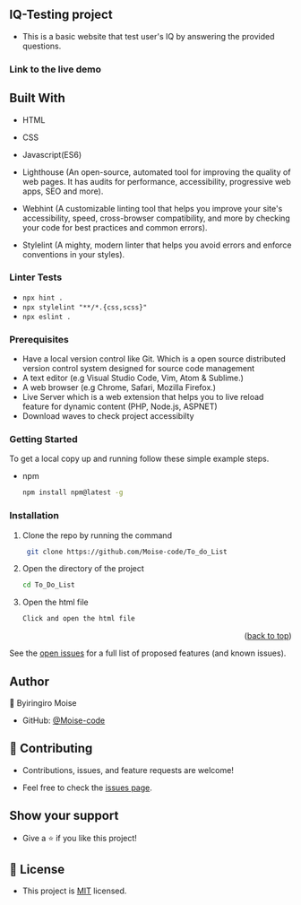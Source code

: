 ## IQ-Testing project

- This is a basic website that test user's IQ by answering the provided questions.

### Link to the live demo


## Built With

- HTML

- CSS

- Javascript(ES6)


- Lighthouse (An open-source, automated tool for improving the quality of web pages. It has audits for performance, accessibility, progressive web apps, SEO and more).

- Webhint (A customizable linting tool that helps you improve your site's accessibility, speed, cross-browser compatibility, and more by checking your code for best practices and common errors).

- Stylelint (A mighty, modern linter that helps you avoid errors and enforce conventions in your styles).

### Linter Tests

- `npx hint .`
- `npx stylelint "**/*.{css,scss}"`
- `npx eslint .`

### Prerequisites

- Have a local version control like Git. Which is a open source distributed version control system designed for source code management
- A text editor (e.g Visual Studio Code, Vim, Atom & Sublime.)
- A web browser (e.g Chrome, Safari, Mozilla Firefox.)
- Live Server which is a web extension that helps you to live reload feature for dynamic content (PHP, Node.js, ASPNET)
- Download waves to check project accessibilty

### Getting Started

To get a local copy up and running follow these simple example steps.

- npm
  ```sh
  npm install npm@latest -g
  ```

### Installation

1. Clone the repo by running the command
   ```sh
    git clone https://github.com/Moise-code/To_do_List
   ```
2. Open the directory of the project
   ```sh
   cd To_Do_List
   ```
3. Open the html file
   ```sh
   Click and open the html file
   ```

<p align="right">(<a href="#top">back to top</a>)</p>

See the [open issues](#) for a full list of proposed features (and known issues).

## Author

👤 Byiringiro Moise

- GitHub: [@Moise-code](https://github.com/Moise-code)

## 🤝 Contributing

- Contributions, issues, and feature requests are welcome!

- Feel free to check the [issues page](https://github.com/Moise-code/IQ-Testing/issues).

## Show your support

- Give a ⭐️ if you like this project!

## 📝 License

- This project is [MIT](https://github.com/Moise-code/IQ-Testing/blob/main/LICENSE) licensed.
